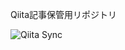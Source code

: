 Qiita記事保管用リポジトリ

![Qiita Sync](https://github.com/Geusen/Qiita_Geusen/actions/workflows/qiita_sync_check.yml/badge.svg)
